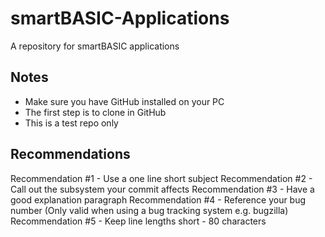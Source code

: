smartBASIC-Applications
=======================

A repository for smartBASIC applications


Notes
-----

* Make sure you have GitHub installed on your PC
* The first step is to clone in GitHub
* This is a test repo only


Recommendations
----------------

Recommendation #1 - Use a one line short subject
Recommendation #2 - Call out the subsystem your commit affects
Recommendation #3 - Have a good explanation paragraph
Recommendation #4 - Reference your bug number (Only valid when using a bug tracking system e.g. bugzilla)
Recommendation #5 - Keep line lengths short - 80 characters

